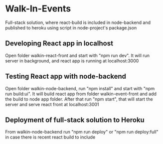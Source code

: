 # Walk-In-Events

Full-stack solution, where react-build is included in node-backend and published to heroku using script in node-project's package.json


## Developing React app in localhost

Open folder walkin-react-front and start with "npm run dev". It will run server in background, and react app is running at localhost:3000


## Testing React app with node-backend

Open folder walkin-node-backend, run "npm install" and start with "npm run build:ui". It will build react app from folder walkin-event-front and add the build to node app folder. After that run "npm start", that will start the server and serve react front at localhost:3001


## Deployment of full-stack solution to Heroku

From walkin-node-backend run "npm run deploy" or "npm run deploy:full" in case there is recent react build to include
